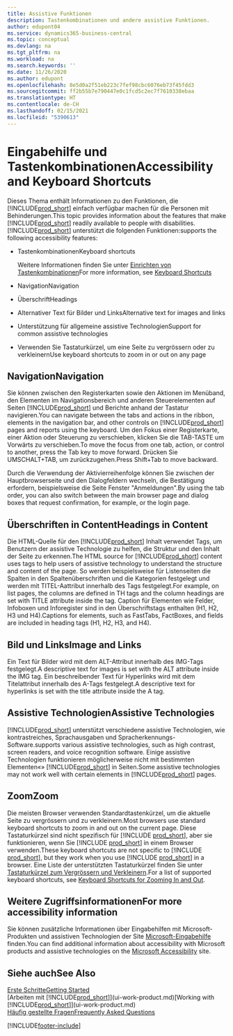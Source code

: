 ```yaml
---
title: Assistive Funktionen
description: Tastenkombinationen und andere assistive Funktionen.
author: edupont04
ms.service: dynamics365-business-central
ms.topic: conceptual
ms.devlang: na
ms.tgt_pltfrm: na
ms.workload: na
ms.search.keywords: ''
ms.date: 11/26/2020
ms.author: edupont
ms.openlocfilehash: 8e5d0a2f51eb223c7fef98cbc6076eb73f45fdd3
ms.sourcegitcommit: ff2b55b7e790447e0c1fcd5c2ec7f7610338ebaa
ms.translationtype: HT
ms.contentlocale: de-CH
ms.lasthandoff: 02/15/2021
ms.locfileid: "5390613"
---
```

# <a name="accessibility-and-keyboard-shortcuts"></a><span data-ttu-id="fa6fa-103">Eingabehilfe und Tastenkombinationen</span><span class="sxs-lookup"><span data-stu-id="fa6fa-103">Accessibility and Keyboard Shortcuts</span></span>

<span data-ttu-id="fa6fa-104">Dieses Thema enthält Informationen zu den Funktionen, die [!INCLUDE[prod_short](includes/prod_short.md)] einfach verfügbar machen für die Personen mit Behinderungen.</span><span class="sxs-lookup"><span data-stu-id="fa6fa-104">This topic provides information about the features that make [!INCLUDE[prod_short](includes/prod_short.md)] readily available to people with disabilities.</span></span> [!INCLUDE[prod_short](includes/prod_short.md)] <span data-ttu-id="fa6fa-105">unterstützt die folgenden Funktionen:</span><span class="sxs-lookup"><span data-stu-id="fa6fa-105">supports the following accessibility features:</span></span>  

- <span data-ttu-id="fa6fa-106">Tastenkombinationen</span><span class="sxs-lookup"><span data-stu-id="fa6fa-106">Keyboard shortcuts</span></span>

    <span data-ttu-id="fa6fa-107">Weitere Informationen finden Sie unter [Einrichten von Tastenkombinationen](keyboard-shortcuts.md)</span><span class="sxs-lookup"><span data-stu-id="fa6fa-107">For more information, see [Keyboard Shortcuts](keyboard-shortcuts.md)</span></span>

- <span data-ttu-id="fa6fa-108">Navigation</span><span class="sxs-lookup"><span data-stu-id="fa6fa-108">Navigation</span></span>  

- <span data-ttu-id="fa6fa-109">Überschrift</span><span class="sxs-lookup"><span data-stu-id="fa6fa-109">Headings</span></span>  

- <span data-ttu-id="fa6fa-110">Alternativer Text für Bilder und Links</span><span class="sxs-lookup"><span data-stu-id="fa6fa-110">Alternative text for images and links</span></span>  

- <span data-ttu-id="fa6fa-111">Unterstützung für allgemeine assistive Technologien</span><span class="sxs-lookup"><span data-stu-id="fa6fa-111">Support for common assistive technologies</span></span>  

- <span data-ttu-id="fa6fa-112">Verwenden Sie Tastaturkürzel, um eine Seite zu vergrössern oder zu verkleinern</span><span class="sxs-lookup"><span data-stu-id="fa6fa-112">Use keyboard shortcuts to zoom in or out on any page</span></span>

<!-- moved to separate article
##  <a name="Keyboard"></a> Keyboard Shortcuts in the browser
 [!INCLUDE[prod_short](includes/prod_short.md)] supports the keyboard shortcuts that are supported by most web browsers. The keyboard shortcuts described here refer to the U.S. keyboard layout. The layout of the keys on other keyboards may not correspond exactly to the keys on a U.S. keyboard.  

|To do this|Press|  
|----------------|-----------|  
|To move focus to the next or previous control or element on a page, such as buttons, fields, or items in a list.|Tab, Shift+Tab|  
|To enable or access the element or control that is in focus.|Enter|  
|To scroll items up and down in a list.|Up Arrow, Down Arrow|  
|To scroll columns of an item left and right in a list.|Left Arrow, Right Arrow|  
|To open a drop-down list or look up a value for a field.|Alt+Down Arrow|  
|To move focus to the next element outside the list.|Ctrl + Enter|  
|To see the transactions that resulted in a calculated value in a field.|Alt+Right Arrow|  

-->

## <a name="navigation"></a><a name="Navigation"></a> <span data-ttu-id="fa6fa-113">Navigation</span><span class="sxs-lookup"><span data-stu-id="fa6fa-113">Navigation</span></span>  
 <span data-ttu-id="fa6fa-114">Sie können zwischen den Registerkarten sowie den Aktionen im Menüband, den Elementen im Navigationsbereich und anderen Steuerelementen auf Seiten [!INCLUDE[prod_short](includes/prod_short.md)] und Berichte anhand der Tastatur navigieren.</span><span class="sxs-lookup"><span data-stu-id="fa6fa-114">You can navigate between the tabs and actions in the ribbon, elements in the navigation bar, and other controls on [!INCLUDE[prod_short](includes/prod_short.md)] pages and reports using the keyboard.</span></span> <span data-ttu-id="fa6fa-115">Um den Fokus einer Registerkarte, einer Aktion oder Steuerung zu verschieben, klicken Sie die TAB-TASTE um Vorwärts zu verschieben.</span><span class="sxs-lookup"><span data-stu-id="fa6fa-115">To move the focus from one tab, action, or control to another, press the Tab key to move forward.</span></span> <span data-ttu-id="fa6fa-116">Drücken Sie UMSCHALT+TAB, um zurückzugehen.</span><span class="sxs-lookup"><span data-stu-id="fa6fa-116">Press Shift+Tab to move backward.</span></span>  

 <span data-ttu-id="fa6fa-117">Durch die Verwendung der Aktivierreihenfolge können Sie zwischen der Hauptbrowserseite und den Dialogfeldern wechseln, die Bestätigung erfordern, beispielsweise die Seite Fenster "Anmeldungen".</span><span class="sxs-lookup"><span data-stu-id="fa6fa-117">By using the tab order, you can also switch between the main browser page and dialog boxes that request confirmation, for example, or the login page.</span></span>  

## <a name="headings-in-content"></a><a name="Headings"></a> <span data-ttu-id="fa6fa-118">Überschriften in Content</span><span class="sxs-lookup"><span data-stu-id="fa6fa-118">Headings in Content</span></span>
 
 <span data-ttu-id="fa6fa-119">Die HTML-Quelle für den [!INCLUDE[prod_short](includes/prod_short.md)] Inhalt verwendet Tags, um Benutzern der assistive Technologie zu helfen, die Struktur und den Inhalt der Seite zu erkennen.</span><span class="sxs-lookup"><span data-stu-id="fa6fa-119">The HTML source for [!INCLUDE[prod_short](includes/prod_short.md)] content uses tags to help users of assistive technology to understand the structure and content of the page.</span></span> <span data-ttu-id="fa6fa-120">So werden beispielsweise für Listenseiten die Spalten in den Spaltenüberschriften und die Kategorien festgelegt und werden mit TITEL-Aattribut innerhalb des Tags festgelegt.</span><span class="sxs-lookup"><span data-stu-id="fa6fa-120">For example, on list pages, the columns are defined in TH tags and the column headings are set with TITLE attribute inside the tag.</span></span> <span data-ttu-id="fa6fa-121">Caption für Elementen wie Felder, Infoboxen und Inforegister sind in den Überschriftstags enthalten (H1, H2, H3 und H4).</span><span class="sxs-lookup"><span data-stu-id="fa6fa-121">Captions for elements, such as FastTabs, FactBoxes, and fields are included in heading tags (H1, H2, H3, and H4).</span></span>  

## <a name="image-and-links"></a><a name="Images"></a> <span data-ttu-id="fa6fa-122">Bild und Links</span><span class="sxs-lookup"><span data-stu-id="fa6fa-122">Image and Links</span></span>

 <span data-ttu-id="fa6fa-123">Ein Text für Bilder wird mit dem ALT-Attribut innerhalb des IMG-Tags festgelegt.</span><span class="sxs-lookup"><span data-stu-id="fa6fa-123">A descriptive text for images is set with the ALT attribute inside the IMG tag.</span></span> <span data-ttu-id="fa6fa-124">Ein beschreibender Text für Hyperlinks wird mit dem Titelattribut innerhalb des A-Tags festgelegt.</span><span class="sxs-lookup"><span data-stu-id="fa6fa-124">A descriptive text for hyperlinks is set with the title attribute inside the A tag.</span></span>  

## <a name="assistive-technologies"></a><a name="AssistiveTech"></a> <span data-ttu-id="fa6fa-125">Assistive Technologien</span><span class="sxs-lookup"><span data-stu-id="fa6fa-125">Assistive Technologies</span></span>

[!INCLUDE[prod_short](includes/prod_short.md)] <span data-ttu-id="fa6fa-126">unterstützt verschiedene assistive Technologien, wie kontrastreiches, Sprachausgaben und Spracherkennungs-Software.</span><span class="sxs-lookup"><span data-stu-id="fa6fa-126">supports various assistive technologies, such as high contrast, screen readers, and voice recognition software.</span></span> <span data-ttu-id="fa6fa-127">Einige assistive Technologien funktionieren möglicherweise nicht mit bestimmten Elementen«» [!INCLUDE[prod_short](includes/prod_short.md)] in Seiten.</span><span class="sxs-lookup"><span data-stu-id="fa6fa-127">Some assistive technologies may not work well with certain elements in [!INCLUDE[prod_short](includes/prod_short.md)] pages.</span></span>  

## <a name="zoom"></a><a name="zoom"></a> <span data-ttu-id="fa6fa-128">Zoom</span><span class="sxs-lookup"><span data-stu-id="fa6fa-128">Zoom</span></span>

<span data-ttu-id="fa6fa-129">Die meisten Browser verwenden Standardtastenkürzel, um die aktuelle Seite zu vergrössern und zu verkleinern.</span><span class="sxs-lookup"><span data-stu-id="fa6fa-129">Most browsers use standard keyboard shortcuts to zoom in and out on the current page.</span></span> <span data-ttu-id="fa6fa-130">Diese Tastaturkürzel sind nicht spezifisch für [!INCLUDE [prod_short](includes/prod_short.md)], aber sie funktionieren, wenn Sie [!INCLUDE [prod_short](includes/prod_short.md)] in einem Browser verwenden.</span><span class="sxs-lookup"><span data-stu-id="fa6fa-130">These keyboard shortcuts are not specific to [!INCLUDE [prod_short](includes/prod_short.md)], but they work when you use [!INCLUDE [prod_short](includes/prod_short.md)] in a browser.</span></span> <span data-ttu-id="fa6fa-131">Eine Liste der unterstützten Tastaturkürzel finden Sie unter [Tastaturkürzel zum Vergrössern und Verkleinern](keyboard-shortcuts.md#zoomshortcuts).</span><span class="sxs-lookup"><span data-stu-id="fa6fa-131">For a list of supported keyboard shortcuts, see [Keyboard Shortcuts for Zooming In and Out](keyboard-shortcuts.md#zoomshortcuts).</span></span>  

## <a name="for-more-accessibility-information"></a><span data-ttu-id="fa6fa-132">Weitere Zugriffsinformationen</span><span class="sxs-lookup"><span data-stu-id="fa6fa-132">For more accessibility information</span></span>

<span data-ttu-id="fa6fa-133">Sie können zusätzliche Informationen über Eingabehilfen mit Microsoft-Produkten und assistiven Technologien der Site [Microsoft-Eingabehilfe](https://go.microsoft.com/fwlink/?LinkId=262160) finden.</span><span class="sxs-lookup"><span data-stu-id="fa6fa-133">You can find additional information about accessibility with Microsoft products and assistive technologies on the [Microsoft Accessibility](https://go.microsoft.com/fwlink/?LinkId=262160) site.</span></span>

## <a name="see-also"></a><span data-ttu-id="fa6fa-134">Siehe auch</span><span class="sxs-lookup"><span data-stu-id="fa6fa-134">See Also</span></span>

[<span data-ttu-id="fa6fa-135">Erste Schritte</span><span class="sxs-lookup"><span data-stu-id="fa6fa-135">Getting Started</span></span>](product-get-started.md)  
<span data-ttu-id="fa6fa-136">[Arbeiten mit [!INCLUDE[prod_short](includes/prod_short.md)]](ui-work-product.md)</span><span class="sxs-lookup"><span data-stu-id="fa6fa-136">[Working with [!INCLUDE[prod_short](includes/prod_short.md)]](ui-work-product.md)</span></span>  
[<span data-ttu-id="fa6fa-137">Häufig gestellte Fragen</span><span class="sxs-lookup"><span data-stu-id="fa6fa-137">Frequently Asked Questions</span></span>](across-faq.md)  


[!INCLUDE[footer-include](includes/footer-banner.md)]